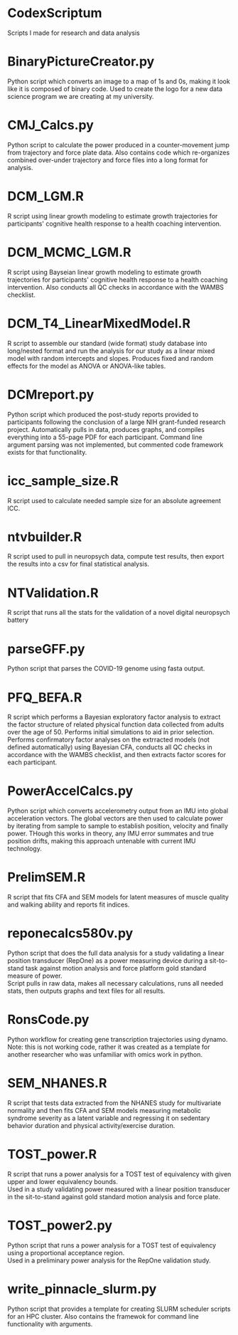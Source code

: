 # CodexScriptum  
Scripts I made for research and data analysis  

# BinaryPictureCreator.py  
Python script which converts an image to a map of 1s and 0s, making it look like it is composed of binary code. Used to create the logo for a new data science program we are creating at my university. 

# CMJ_Calcs.py  
Python script to calculate the power produced in a counter-movement jump from trajectory and force plate data. Also contains code which re-organizes combined over-under trajectory and force files into a long format for analysis.  

# DCM_LGM.R  
R script using linear growth modeling to estimate growth trajectories for participants' cognitive health response to a health coaching intervention.  

# DCM_MCMC_LGM.R  
R script using Bayseian linear growth modeling to estimate growth trajectories for participants' cognitive health response to a health coaching intervention. Also conducts all QC checks in accordance with the WAMBS checklist.    

# DCM_T4_LinearMixedModel.R  
R script to assemble our standard (wide format) study database into long/nested format and run the analysis for our study as a linear mixed model with random intercepts and slopes. Produces fixed and random effects for the model as ANOVA or ANOVA-like tables.  

# DCMreport.py  
Python script which produced the post-study reports provided to participants following the conclusion of a large NIH grant-funded research project. Automatically pulls in data, produces graphs, and compiles everything into a 55-page PDF for each participant. Command line argument parsing was not implemented, but commented code framework exists for that functionality.  

# icc_sample_size.R  
R script used to calculate needed sample size for an absolute agreement ICC.  

# ntvbuilder.R  
R script used to pull in neuropsych data, compute test results, then export the results into a csv for final statistical analysis.  

# NTValidation.R  
R script that runs all the stats for the validation of a novel digital neuropsych battery  

# parseGFF.py  
Python script that parses the COVID-19 genome using fasta output.  

# PFQ_BEFA.R  
R script which performs a Bayesian exploratory factor analysis to extract the factor structure of related physical function data collected from adults over the age of 50. Performs initial simulations to aid in prior selection. Performs confirmatory factor analyses on the extrracted models (not defined automatically) using Bayesian CFA, conducts all QC checks in accordance with the WAMBS checklist, and then extracts factor scores for each participant.  

# PowerAccelCalcs.py  
Python script which converts accelerometry output from an IMU into global acceleration vectors. The global vectors are then used to calculate power by iterating from sample to sample to establish position, velocity and finally power. THough this works in theory, any IMU error summates and true position drifts, making this approach untenable with current IMU technology.  

# PrelimSEM.R  
R script that fits CFA and SEM models for latent measures of muscle quality and walking ability and reports fit indices.  

# reponecalcs580v.py  
Python script that does the full data analysis for a study validating a linear position transducer (RepOne) as a power measuring device during a sit-to-stand task against motion analysis and force platform gold standard measure of power.  
Script pulls in raw data, makes all necessary calculations, runs all needed stats, then outputs graphs and text files for all results.  

# RonsCode.py  
Python workflow for creating gene transcription trajectories using dynamo.  
Note: this is not working code, rather it was created as a template for another researcher who was unfamiliar with omics work in python.  

# SEM_NHANES.R  
R script that tests data extracted from the NHANES study for multivariate normality and then fits CFA and SEM models measuring metabolic syndrome severity as a latent variable and regressing it on sedentary behavior duration and physical activity/exercise duration.  

# TOST_power.R  
R script that runs a power analysis for a TOST test of equivalency with given upper and lower equivalency bounds.  
Used in a study validating power measured with a linear position transducer in the sit-to-stand against gold standard motion analysis and force plate.  

# TOST_power2.py  
Python script that runs a power analysis for a TOST test of equivalency using a proportional acceptance region.  
Used in a preliminary power analysis for the RepOne validation study.  

# write_pinnacle_slurm.py  
Python script that provides a template for creating SLURM scheduler scripts for an HPC cluster. Also contains the framewok for command line functionality with arguments.  
